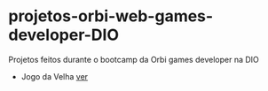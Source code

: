 # projetos-orbi-web-games-developer-DIO
Projetos feitos durante o bootcamp da Orbi games developer na DIO
- Jogo da Velha
<a href="https://daniel99korban.github.io/projetos-orbi-web-games-developer-DIO/"> ver </a>
